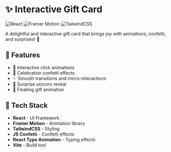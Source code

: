 # ✨ Interactive Gift Card

![React](https://img.shields.io/badge/React-19.1.0-61DAFB?style=flat&logo=react)
![Framer Motion](https://img.shields.io/badge/Framer_Motion-12.18.1-0055FF?style=flat)
![TailwindCSS](https://img.shields.io/badge/TailwindCSS-4.1.0-38B2AC?style=flat&logo=tailwind-css)

A delightful and interactive gift card that brings joy with animations, confetti, and surprises! 🎁

## 🌟 Features

- 🎯 Interactive click animations
- 🎊 Celebration confetti effects
- ✨ Smooth transitions and micro-interactions
- 🦄 Surprise unicorn reveal
- 💝 Floating gift animation


## 🚀 Tech Stack

- **React** - UI Framework
- **Framer Motion** - Animation library
- **TailwindCSS** - Styling
- **JS Confetti** - Confetti effects
- **React Type Animation** - Typing effects
- **Vite** - Build tool

